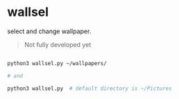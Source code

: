 # wallsel

select and change wallpaper.

> Not fully developed yet

```bash

python3 wallsel.py ~/wallpapers/

# and

python3 wallsel.py  # default directory is ~/Pictures

```


